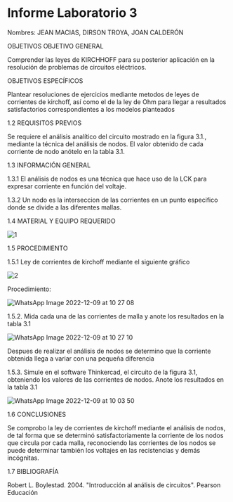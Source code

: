 # Informe Laboratorio 3

Nombres: JEAN MACIAS, DIRSON TROYA, JOAN CALDERÓN

OBJETIVOS OBJETIVO GENERAL

Comprender las leyes de KIRCHHOFF para su posterior aplicación en la resolución de problemas de circuitos eléctricos.

OBJETIVOS ESPECÍFICOS

Plantear resoluciones de ejercicios mediante metodos de leyes de corrientes de kirchoff, así como el de la ley de Ohm para llegar a resultados satisfactorios correspondientes a los modelos planteados

1.2 REQUISITOS PREVIOS

Se requiere el análisis analítico del circuito mostrado en la figura 3.1., mediante la técnica del análisis de nodos. El valor obtenido de cada corriente de nodo anótelo en la tabla 3.1.

1.3 INFORMACIÓN GENERAL

1.3.1 El análisis de nodos es una técnica que hace uso de la LCK para expresar corriente en función del voltaje.

1.3.2 Un nodo es la interseccion de las corrientes en un punto especifico donde se divide a las diferentes mallas. 

1.4 MATERIAL Y EQUIPO REQUERIDO

![1](https://user-images.githubusercontent.com/117947198/206629116-e5d18eee-027d-4185-b80d-5c99122171af.png)

1.5 PROCEDIMIENTO

1.5.1 Ley de corrientes de kirchoff mediante el siguiente gráfico

![2](https://user-images.githubusercontent.com/117947198/206629239-5cbba8a2-bd04-43c3-957a-41a54bb1cba9.png)

Procedimiento:

![WhatsApp Image 2022-12-09 at 10 27 08](https://user-images.githubusercontent.com/117947198/206736112-1ad81af3-2b48-4c14-946a-80173e70d608.jpeg)

1.5.2. Mida cada una de las corrientes de malla y anote los resultados en la tabla 3.1

![WhatsApp Image 2022-12-09 at 10 27 10](https://user-images.githubusercontent.com/117947198/206736216-9c2ab4f1-8099-420d-b837-6586b7ec6f15.jpeg)

Despues de realizar el análisis de nodos se determino que la corriente obtenida llega a variar con una pequeña diferencia 


1.5.3. Simule en el software Thinkercad, el circuito de la figura 3.1, obteniendo los valores de las corrientes de nodos. Anote los resultados en la tabla 3.1

![WhatsApp Image 2022-12-09 at 10 03 50](https://user-images.githubusercontent.com/117947198/206735506-46b2c694-0a60-410e-9728-8abc23b5f418.jpeg)

1.6 CONCLUSIONES

Se comprobo la ley de corrientes de kirchoff mediante el análisis de nodos, de tal forma que se determinó satisfactoriamente la corriente de los nodos que circula por cada malla, reconociendo las corrientes de los nodos se puede determinar también los voltajes en las recistencias y demás incógnitas.

1.7 BIBLIOGRAFÍA

Robert L. Boylestad. 2004. "Introducción al análisis de circuitos". Pearson Educación
